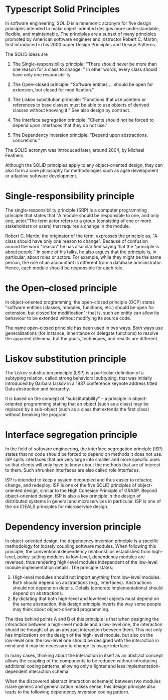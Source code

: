 # Typescript Solid Principles

In software engineering, SOLID is a mnemonic acronym for five design principles intended to make object-oriented designs more understandable, flexible, and maintainable. The principles are a subset of many principles promoted by American software engineer and instructor Robert C. Martin, first introduced in his 2000 paper Design Principles and Design Patterns. 

The SOLID ideas are

1. The Single-responsibility principle: "There should never be more than one reason for a class to change. " In other words, every class should have only one responsibility.

2. The Open–closed principle: "Software entities ... should be open for extension, but closed for modification."

3. The Liskov substitution principle: "Functions that use pointers or references to base classes must be able to use objects of derived classes without knowing it."  See also design by contract.

4. The Interface segregation principle: "Clients should not be forced to depend upon interfaces that they do not use."

5. The Dependency inversion principle: "Depend upon abstractions,  concretions."


The SOLID acronym was introduced later, around 2004, by Michael Feathers.

Although the SOLID principles apply to any object-oriented design, they can also form a core philosophy for methodologies such as agile development or adaptive software development.

# Single-responsibility principle
The single-responsibility principle (SRP) is a computer programming principle that states that "A module should be responsible to one, and only one, actor."The term actor refers to a group (consisting of one or more stakeholders or users) that requires a change in the module.

Robert C. Martin, the originator of the term, expresses the principle as, "A class should have only one reason to change". Because of confusion around the word "reason" he has also clarified saying that the "principle is about people." In some of his talks, he also argues that the principle is, in particular, about roles or actors. For example, while they might be the same person, the role of an accountant is different from a database administrator. Hence, each module should be responsible for each role.


# the Open–closed principle
In object-oriented programming, the open–closed principle (OCP) states "software entities (classes, modules, functions, etc.) should be open for extension, but closed for modification";  that is, such an entity can allow its behaviour to be extended without modifying its source code.

The name open–closed principle has been used in two ways. Both ways use generalizations (for instance, inheritance or delegate functions) to resolve the apparent dilemma, but the goals, techniques, and results are different.


# Liskov substitution principle
The Liskov substitution principle (LSP) is a particular definition of a subtyping relation, called strong behavioral subtyping, that was initially introduced by Barbara Liskov in a 1987 conference keynote address titled Data abstraction and hierarchy. 

It is based on the concept of "substitutability" – a principle in object-oriented programming stating that an object (such as a class) may be replaced by a sub-object (such as a class that extends the first class) without breaking the program.


# Interface segregation principle
In the field of software engineering, the interface segregation principle (ISP) states that no code should be forced to depend on methods it does not use.  ISP splits interfaces that are very large into smaller and more specific ones so that clients will only have to know about the methods that are of interest to them. Such shrunken interfaces are also called role interfaces. 

ISP is intended to keep a system decoupled and thus easier to refactor, change, and redeploy. ISP is one of the five SOLID principles of object-oriented design, similar to the High Cohesion Principle of GRASP.  Beyond object-oriented design, ISP is also a key principle in the design of distributed systems in general and microservices in particular. ISP is one of the six IDEALS principles for microservice design. 


# Dependency inversion principle

In object-oriented design, the dependency inversion principle is a specific methodology for loosely coupling software modules. When following this principle, the conventional dependency relationships established from high-level, policy-setting modules to low-level, dependency modules are reversed, thus rendering high-level modules independent of the low-level module implementation details. The principle states:

1. High-level modules should not import anything from low-level modules. Both should depend on abstractions (e.g., interfaces).
Abstractions should not depend on details. Details (concrete implementations) should depend on abstractions.
2. By dictating that both high-level and low-level objects must depend on the same abstraction, this design principle inverts the way some people may think about object-oriented programming. 

The idea behind points A and B of this principle is that when designing the interaction between a high-level module and a low-level one, the interaction should be thought of as an abstract interaction between them. This not only has implications on the design of the high-level module, but also on the low-level one: the low-level one should be designed with the interaction in mind and it may be necessary to change its usage interface.

In many cases, thinking about the interaction in itself as an abstract concept allows the coupling of the components to be reduced without introducing additional coding patterns, allowing only a lighter and less implementation-dependent interaction schema.

When the discovered abstract interaction schema(s) between two modules is/are generic and generalization makes sense, this design principle also leads to the following dependency inversion coding pattern.
